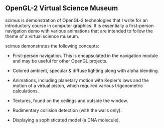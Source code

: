 ## OpenGL-2 Virtual Science Museum

scimus is demonstration of OpenGL-2 technologies that I write for an introductory course in computer graphics.  It is essentially a first-person navigation demo with various animations that are intended to follow the theme of a virtual science museum.

scimus demonstrates the following concepts:

* First-person navigation.  This is encapsulated in the navigation module and may be useful for other OpenGL projects.

* Colored ambient, specular & diffuse lighting along with alpha blending.

* Animations, including planetary motion with Kepler's laws and the motion of a virtual piston, which required various trigonometric calculations.

* Textures, found on the ceilings and outside the window.

* Rudimentary collision detection (with the walls only).

* Displaying a sophisticated model (a DNA molecule).
